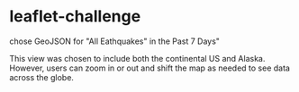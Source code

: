 # leaflet-challenge

chose GeoJSON for "All Eathquakes" in the Past 7 Days"

This view was chosen to include both the continental US and Alaska. However, users can zoom in or out and shift the map as needed to see data across the globe.